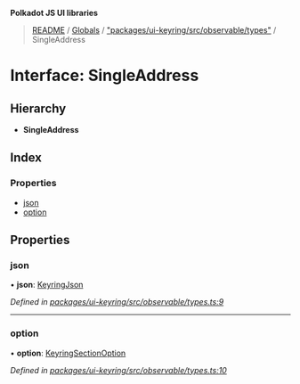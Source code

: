**Polkadot JS UI libraries**

> [README](../README.md) / [Globals](../globals.md) / ["packages/ui-keyring/src/observable/types"](../modules/_packages_ui_keyring_src_observable_types_.md) / SingleAddress

# Interface: SingleAddress

## Hierarchy

* **SingleAddress**

## Index

### Properties

* [json](_packages_ui_keyring_src_observable_types_.singleaddress.md#json)
* [option](_packages_ui_keyring_src_observable_types_.singleaddress.md#option)

## Properties

### json

•  **json**: [KeyringJson](_packages_ui_keyring_src_types_.keyringjson.md)

*Defined in [packages/ui-keyring/src/observable/types.ts:9](https://github.com/polkadot-js/ui/blob/678d4dc5/packages/ui-keyring/src/observable/types.ts#L9)*

___

### option

•  **option**: [KeyringSectionOption](_packages_ui_keyring_src_options_types_.keyringsectionoption.md)

*Defined in [packages/ui-keyring/src/observable/types.ts:10](https://github.com/polkadot-js/ui/blob/678d4dc5/packages/ui-keyring/src/observable/types.ts#L10)*
